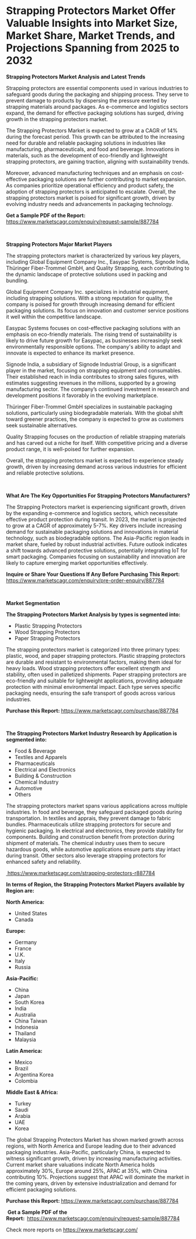 <p><h1>Strapping Protectors Market Offer Valuable Insights into Market Size, Market Share, Market Trends, and Projections Spanning from 2025 to 2032</h1></p><p><strong>Strapping Protectors Market Analysis and Latest Trends</strong></p>
<p><p>Strapping protectors are essential components used in various industries to safeguard goods during the packaging and shipping process. They serve to prevent damage to products by dispersing the pressure exerted by strapping materials around packages. As e-commerce and logistics sectors expand, the demand for effective packaging solutions has surged, driving growth in the strapping protectors market.</p><p>The Strapping Protectors Market is expected to grow at a CAGR of 14% during the forecast period. This growth can be attributed to the increasing need for durable and reliable packaging solutions in industries like manufacturing, pharmaceuticals, and food and beverage. Innovations in materials, such as the development of eco-friendly and lightweight strapping protectors, are gaining traction, aligning with sustainability trends. </p><p>Moreover, advanced manufacturing techniques and an emphasis on cost-effective packaging solutions are further contributing to market expansion. As companies prioritize operational efficiency and product safety, the adoption of strapping protectors is anticipated to escalate. Overall, the strapping protectors market is poised for significant growth, driven by evolving industry needs and advancements in packaging technology.</p></p>
<p><strong>Get a Sample PDF of the Report:&nbsp;</strong> <a href="https://www.marketscagr.com/enquiry/request-sample/887784?utm_campaign=2653&utm_medium=2&utm_source=Github&utm_content=ia&utm_term=08032025&utm_id=strapping-protectors">https://www.marketscagr.com/enquiry/request-sample/887784</a></p>
<p>&nbsp;</p>
<p><strong>Strapping Protectors Major Market Players</strong></p>
<p><p>The strapping protectors market is characterized by various key players, including Global Equipment Company Inc., Easypac Systems, Signode India, Thüringer Fiber-Trommel GmbH, and Quality Strapping, each contributing to the dynamic landscape of protective solutions used in packing and bundling.</p><p>Global Equipment Company Inc. specializes in industrial equipment, including strapping solutions. With a strong reputation for quality, the company is poised for growth through increasing demand for efficient packaging solutions. Its focus on innovation and customer service positions it well within the competitive landscape.</p><p>Easypac Systems focuses on cost-effective packaging solutions with an emphasis on eco-friendly materials. The rising trend of sustainability is likely to drive future growth for Easypac, as businesses increasingly seek environmentally responsible options. The company's ability to adapt and innovate is expected to enhance its market presence.</p><p>Signode India, a subsidiary of Signode Industrial Group, is a significant player in the market, focusing on strapping equipment and consumables. Their established reach in India contributes to strong sales figures, with estimates suggesting revenues in the millions, supported by a growing manufacturing sector. The company’s continued investment in research and development positions it favorably in the evolving marketplace.</p><p>Thüringer Fiber-Trommel GmbH specializes in sustainable packaging solutions, particularly using biodegradable materials. With the global shift toward greener practices, the company is expected to grow as customers seek sustainable alternatives. </p><p>Quality Strapping focuses on the production of reliable strapping materials and has carved out a niche for itself. With competitive pricing and a diverse product range, it is well-poised for further expansion.</p><p>Overall, the strapping protectors market is expected to experience steady growth, driven by increasing demand across various industries for efficient and reliable protective solutions.</p></p>
<p>&nbsp;</p>
<p><strong>What Are The Key Opportunities For Strapping Protectors Manufacturers?</strong></p>
<p><p>The Strapping Protectors market is experiencing significant growth, driven by the expanding e-commerce and logistics sectors, which necessitate effective product protection during transit. In 2023, the market is projected to grow at a CAGR of approximately 5-7%. Key drivers include increasing demand for sustainable packaging solutions and innovations in material technology, such as biodegradable options. The Asia-Pacific region leads in market share, fueled by robust industrial activities. Future outlook indicates a shift towards advanced protective solutions, potentially integrating IoT for smart packaging. Companies focusing on sustainability and innovation are likely to capture emerging market opportunities effectively.</p></p>
<p><strong>Inquire or Share Your Questions If Any Before Purchasing This Report:</strong> <a href="https://www.marketscagr.com/enquiry/pre-order-enquiry/887784?utm_campaign=2653&utm_medium=2&utm_source=Github&utm_content=ia&utm_term=08032025&utm_id=strapping-protectors">https://www.marketscagr.com/enquiry/pre-order-enquiry/887784</a></p>
<p>&nbsp;</p>
<p><strong>Market Segmentation</strong></p>
<p><strong>The Strapping Protectors Market Analysis by types is segmented into:</strong></p>
<p><ul><li>Plastic Strapping Protectors</li><li>Wood Strapping Protectors</li><li>Paper Strapping Protectors</li></ul></p>
<p><p>The strapping protectors market is categorized into three primary types: plastic, wood, and paper strapping protectors. Plastic strapping protectors are durable and resistant to environmental factors, making them ideal for heavy loads. Wood strapping protectors offer excellent strength and stability, often used in palletized shipments. Paper strapping protectors are eco-friendly and suitable for lightweight applications, providing adequate protection with minimal environmental impact. Each type serves specific packaging needs, ensuring the safe transport of goods across various industries.</p></p>
<p><strong>Purchase this Report:&nbsp;</strong><a href="https://www.marketscagr.com/purchase/887784?utm_campaign=2653&utm_medium=2&utm_source=Github&utm_content=ia&utm_term=08032025&utm_id=strapping-protectors">https://www.marketscagr.com/purchase/887784</a></p>
<p>&nbsp;</p>
<p><strong>The Strapping Protectors Market Industry Research by Application is segmented into:</strong></p>
<p><ul><li>Food & Beverage</li><li>Textiles and Apparels</li><li>Pharmaceuticals</li><li>Electrical and Electronics</li><li>Building & Construction</li><li>Chemical Industry</li><li>Automotive</li><li>Others</li></ul></p>
<p><p>The strapping protectors market spans various applications across multiple industries. In food and beverage, they safeguard packaged goods during transportation. In textiles and apprais, they prevent damage to fabric bundles. Pharmaceuticals utilize strapping protectors for secure and hygienic packaging. In electrical and electronics, they provide stability for components. Building and construction benefit from protection during shipment of materials. The chemical industry uses them to secure hazardous goods, while automotive applications ensure parts stay intact during transit. Other sectors also leverage strapping protectors for enhanced safety and reliability.</p></p>
<p><a href="https://www.marketscagr.com/strapping-protectors-r887784?utm_campaign=2653&utm_medium=2&utm_source=Github&utm_content=ia&utm_term=08032025&utm_id=strapping-protectors">&nbsp;https://www.marketscagr.com/strapping-protectors-r887784</a></p>
<p><strong>In terms of Region, the Strapping Protectors Market Players available by Region are:</strong></p>
<p>
    <p> <strong> North America: </strong>
        <ul>
            <li>United States</li>
            <li>Canada</li>
        </ul>
        </p> 
    <p> <strong> Europe: </strong>
        <ul>
            <li>Germany</li>
            <li>France</li>
            <li>U.K.</li>
            <li>Italy</li>
            <li>Russia</li>
        </ul>
        </p> 
    <p> <strong> Asia-Pacific: </strong>
        <ul>
            <li>China</li>
            <li>Japan</li>
            <li>South Korea</li>
            <li>India</li>
            <li>Australia</li>
            <li>China Taiwan</li>
            <li>Indonesia</li>
            <li>Thailand</li>
            <li>Malaysia</li>
        </ul>
        </p> 
    <p> <strong> Latin America: </strong>
        <ul>
            <li>Mexico</li>
            <li>Brazil</li>
            <li>Argentina Korea</li>
            <li>Colombia</li>
        </ul>
        </p> 
    <p> <strong> Middle East & Africa: </strong>
        <ul>
            <li>Turkey</li>
            <li>Saudi</li>
            <li>Arabia</li>
            <li>UAE</li>
            <li>Korea</li>
        </ul>
    </p>
    </p>
<p><p>The global Strapping Protectors Market has shown marked growth across regions, with North America and Europe leading due to their advanced packaging industries. Asia-Pacific, particularly China, is expected to witness significant growth, driven by increasing manufacturing activities. Current market share valuations indicate North America holds approximately 30%, Europe around 25%, APAC at 35%, with China contributing 10%. Projections suggest that APAC will dominate the market in the coming years, driven by extensive industrialization and demand for efficient packaging solutions.</p></p>
<p><strong>Purchase this Report: </strong><a href="https://www.marketscagr.com/purchase/887784?utm_campaign=2653&utm_medium=2&utm_source=Github&utm_content=ia&utm_term=08032025&utm_id=strapping-protectors">https://www.marketscagr.com/purchase/887784</a></p>
<p>&nbsp;<strong>Get a Sample PDF of the Report:&nbsp;&nbsp;</strong><a href="https://www.marketscagr.com/enquiry/request-sample/887784?utm_campaign=2653&utm_medium=2&utm_source=Github&utm_content=ia&utm_term=08032025&utm_id=strapping-protectors">https://www.marketscagr.com/enquiry/request-sample/887784</a></p>
<p><strong></strong></p>
<p>Check more reports on <a href="https://www.marketscagr.com/?utm_campaign=2653&utm_medium=2&utm_source=Github&utm_content=ia&utm_term=08032025&utm_id=strapping-protectors">https://www.marketscagr.com/</a></p>